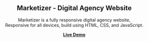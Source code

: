 <div align="center">

  <br />
  <br />

  <h2 align="center">Marketizer - Digital Agency Website</h2>

Marketizer is a fully responsive digital agency website, <br />Responsive for all devices, build using HTML, CSS, and JavaScript.

<a href="https://codewithsadee.github.io/pixology/"><strong>Live Demo</strong></a>

</div>
